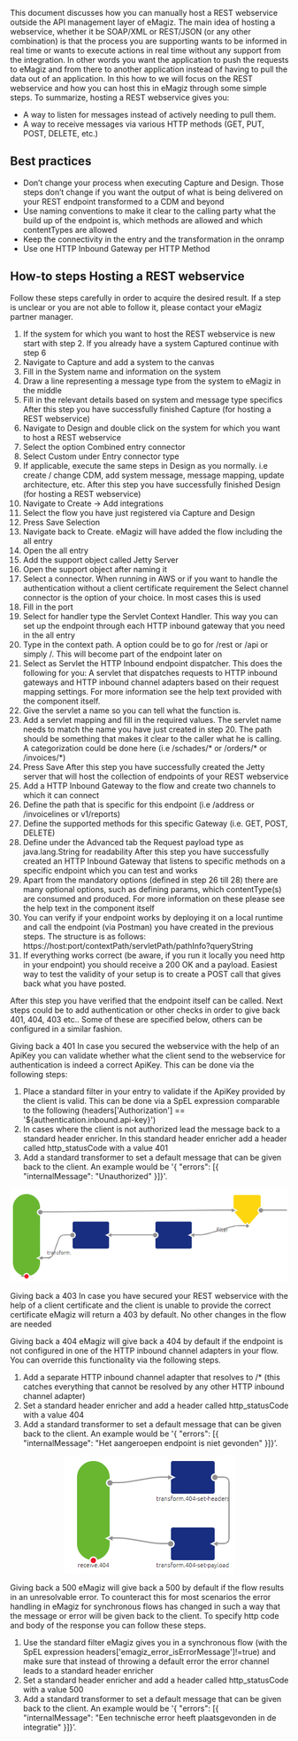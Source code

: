 This document discusses how you can manually host a REST webservice outside the API management layer of eMagiz.
The main idea of hosting a webservice, whether it be SOAP/XML or REST/JSON (or any other combination) is that the process you are supporting wants to be informed in real time or wants to execute actions in real time without any support from the integration. In other words you want the application to push the requests to eMagiz and from there to another application instead of having to pull the data out of an application. 
In this how to we will focus on the REST webservice and how you can host this in eMagiz through some simple steps.
To summarize, hosting a REST webservice gives you:
-	A way to listen for messages instead of actively needing to pull them.
-	A way to receive messages via various HTTP methods (GET, PUT, POST, DELETE, etc.)



## Best practices

-	Don’t change your process when executing Capture and Design. Those steps don’t change if you want the output of what is being delivered on your REST endpoint transformed to a CDM and beyond
-	Use naming conventions to make it clear to the calling party what the build up of the endpoint is, which methods are allowed and which contentTypes are allowed
-	Keep the connectivity in the entry and the transformation in the onramp
-	Use one HTTP Inbound Gateway per HTTP Method


## How-to steps Hosting a REST webservice

Follow these steps carefully in order to acquire the desired result. If a step is unclear or you are not able to follow it, please contact your eMagiz partner manager.
1.	If the system for which you want to host the REST webservice is new start with step 2. If you already have a system Captured continue with step 6
2.	Navigate to Capture and add a system to the canvas
3.	Fill in the System name and information on the system
4.	Draw a line representing a message type from the system to eMagiz in the middle
5.	Fill in the relevant details based on system and message type specifics
After this step you have successfully finished Capture (for hosting a REST webservice)
6.	Navigate to Design and double click on the system for which you want to host a REST webservice
7.	Select the option Combined entry connector
8.	Select Custom under Entry connector type
9.	If applicable, execute the same steps in Design as you normally. i.e create / change CDM, add system message, message mapping, update architecture, etc.
After this step you have successfully finished Design (for hosting a REST webservice)
10.	Navigate to Create -> Add integrations
11.	Select the flow you have just registered via Capture and Design
12.	Press Save Selection
13.	Navigate back to Create. eMagiz will have added the flow including the all entry
14.	Open the all entry
15.	Add the support object called Jetty Server
16.	Open the support object after naming it
17.	Select a connector. When running in AWS or if you want to handle the authentication without a client certificate requirement the Select channel connector is the option of your choice. In most cases this is used
18.	Fill in the port
19.	Select for handler type the Servlet Context Handler. This way you can set up the endpoint through each HTTP inbound gateway that you need in the all entry
20.	Type in the context path. A option could be to go for /rest or /api or simply /. This will become part of the endpoint later on
21.	Select as Servlet the HTTP Inbound endpoint dispatcher. This does the following for you: A servlet that dispatches requests to HTTP inbound gateways and HTTP inbound channel adapters based on their request mapping settings. For more information see the help text provided with the component itself.
22.	Give the servlet a name so you can tell what the function is.
23.	Add a servlet mapping and fill in the required values. The servlet name needs to match the name you have just created in step 20. The path should be something that makes it clear to the caller what he is calling. A categorization could be done here (i.e /schades/* or /orders/* or /invoices/*)
24.	Press Save
After this step you have successfully created the Jetty server that will host the collection of endpoints of your REST webservice
25.	Add a HTTP Inbound Gateway to the flow and create two channels to which it can connect
26.	Define the path that is specific for this endpoint (i.e /address or /invoicelines or v1/reports)
27.	Define the supported methods for this specific Gateway (i.e. GET, POST, DELETE)
28.	Define under the Advanced tab the Request payload type as java.lang.String for readability
After this step you have successfully created an HTTP Inbound Gateway that listens to specific methods on a specific endpoint which you can test and works
29.	Apart from the mandatory options (defined in step 26 till 28) there are many optional options, such as defining params, which contentType(s) are consumed and produced. For more information on these please see the help text in the component itself
30.	You can verify if your endpoint works by deploying it on a local runtime and call the endpoint (via Postman) you have created in the previous steps. The structure is as follows: https://host:port/contextPath/servletPath/pathInfo?queryString
31.	If everything works correct (be aware, if you run it locally you need http in your endpoint) you should receive a 200 OK and a payload. Easiest way to test the validity of your setup is to create a POST call that gives back what you have posted.

After this step you have verified that the endpoint itself can be called. Next steps could be to add authentication or other checks in order to give back 401, 404, 403 etc.. Some of these are specified below, others can be configured in a similar fashion.

Giving back a 401
In case you secured the webservice with the help of an ApiKey you can validate whether what the client send to the webservice for authentication is indeed a correct ApiKey. This can be done via the following steps:
1.	Place a standard filter in your entry to validate if the ApiKey provided by the client is valid. This can be done via a SpEL expression comparable to the following (headers['Authorization'] == '${authentication.inbound.api-key}')
2.	In cases where the client is not authorized lead the message back to a standard header enricher. In this standard header enricher add a header called http_statusCode with a value 401
3.	Add a standard transformer to set a default message that can be given back to the client. An example would be '{ "errors": [{ "internalMessage": "Unauthorized" }]}'.
 
 <p align="center"><img  src="../../img/howto/hostingrest-service-401.png"></p>


Giving back a 403
In case you have secured your REST webservice with the help of a client certificate and the client is unable to provide the correct certificate eMagiz will return a 403 by default. No other changes in the flow are needed

Giving back a 404
eMagiz will give back a 404 by default if the endpoint is not configured in one of the HTTP inbound channel adapters in your flow. You can override this functionality via the following steps.
1.	Add a separate HTTP inbound channel adapter that resolves to /* (this catches everything that cannot be resolved by any other HTTP inbound channel adapter)
2.	Set a standard header enricher and add a header called http_statusCode with a value 404
3.	Add a standard transformer to set a default message that can be given back to the client. An example would be '{ "errors": [{ "internalMessage": "Het aangeroepen endpoint is niet gevonden" }]}’.
 
<p align="center"><img  src="../../img/howto/hostingrest-service-404.png"></p>
  
Giving back a 500
eMagiz will give back a 500 by default if the flow results in an unresolvable error. To counteract this for most scenarios the error handling in eMagiz for synchronous flows has changed in such a way that the message or error will be given back to the client. To specify http code and body of the response you can follow these steps.
1.	Use the standard filter eMagiz gives you in a synchronous flow (with the SpEL expression headers['emagiz_error_isErrorMessage']!=true) and make sure that instead of throwing a default error the error channel leads to a standard header enricher
2.	Set a standard header enricher and add a header called http_statusCode with a value 500
3.	Add a standard transformer to set a default message that can be given back to the client. An example would be '{ "errors": [{ "internalMessage": "Een technische error heeft plaatsgevonden in de integratie" }]}’.








